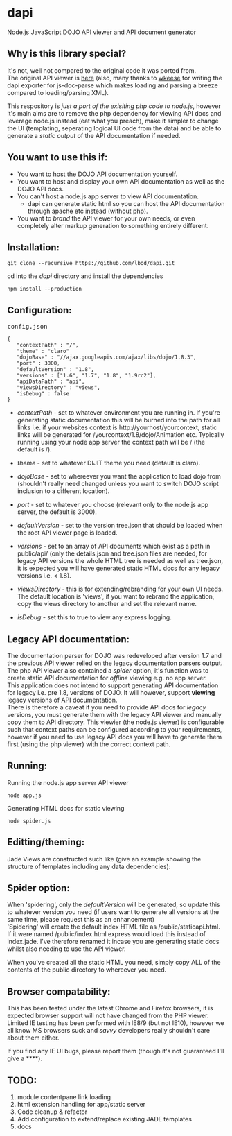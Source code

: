 dapi
====

Node.js JavaScript DOJO API viewer and API document generator

Why is this library special?
----------------------------
It's not, well not compared to the original code it was ported from.  
The original API viewer is [here](https://github.com/wkeese/api-viewer) (also, many thanks to [wkeese](https://github.com/wkeese) for writing the dapi exporter for js-doc-parse which makes loading and parsing a breeze compared to loading/parsing XML).  
  
This respository is *just a port of the exisiting php code to node.js*, however it's main aims are to remove the php dependency for viewing API docs and leverage node.js instead (eat what you preach), make it simpler to change the UI (templating, seperating logical UI code from the data) and be able to generate a *static output* of the API documentation if needed.

You want to use this if:
----------------------------
* You want to host the DOJO API documentation yourself.
* You want to host and display your own API documentation as well as the DOJO API docs.
* You can't host a node.js app server to view API documentation.
   * dapi can generate static html so you can host the API documentation through apache etc instead  (without php).
* You want to *brand* the API viewer for your own needs, or even completely alter markup generation to something entirely different.

Installation:
------

    git clone --recursive https://github.com/lbod/dapi.git

cd into the *dapi* directory and install the dependencies  

    npm install --production
    
Configuration:
--------------
<pre>config.json</pre>  

    {
       "contextPath" : "/",
       "theme" : "claro"
       "dojoBase" : "//ajax.googleapis.com/ajax/libs/dojo/1.8.3",
       "port" : 3000,
       "defaultVersion" : "1.8",
       "versions" : ["1.6", "1.7", "1.8", "1.9rc2"],
       "apiDataPath" : "api",
       "viewsDirectory" : "views",
       "isDebug" : false
    }

* *contextPath* - set to whatever environment you are running in. If you're generating static documentation this will be burned into the path for all links i.e. if your websites context is http://yourhost/yourcontext, static links will be generated for /yourcontext/1.8/dojo/Animation etc. Typically running using your node app server the context path will be / (the default is /).

* *theme* - set to whatever DIJIT theme you need (default is claro).

* *dojoBase* - set to whereever you want the application to load dojo from (shouldn't really need changed unless you want to switch DOJO script inclusion to a different location).

* *port* - set to whatever you choose (relevant only to the node.js app server, the default is 3000).

* *defaultVersion* - set to the version tree.json that should be loaded when the root API viewer page is loaded.

* *versions* - set to an array of API documents which exist as a path in public/api/ (only the details.json and tree.json files are needed, for legacy API versions the whole HTML tree is needed as well as tree.json, it is expected you will have generated static HTML docs for any legacy versions i.e. < 1.8).

* *viewsDirectory* - this is for extending/rebranding for your own UI needs. The default location is 'views', if you want to rebrand the application, copy the views directory to another and set the relevant name.

* *isDebug* - set this to true to view any express logging. 


Legacy API documentation:
-------------------------
The documentation parser for DOJO was redeveloped after version 1.7 and the previous API viewer relied on the legacy documentation parsers output. The php API viewer also contained a *spider* option, it's function was to create static API documentation for *offline* viewing e.g. no app server.  
This application does not intend to support generating API documentation for legacy i.e. pre 1.8, versions of DOJO. It will however, support __viewing__ legacy versions of API documentation.  
There is therefore a caveat if you need to provide API docs for *legacy* versions, you must generate them with the legacy API viewer and manually copy them to API directory. This viewier (the node.js viewer) is configurable such that context paths can be configured according to your requirements, however if you need to use legacy API docs you will have to generate them first (using the php viewer) with the correct context path. 


Running:
--------
Running the node.js app server API viewer

    node app.js

Generating HTML docs for static viewing

    node spider.js


Editting/theming:
-----------------
Jade Views are constructed such like (give an example showing the structure of templates including any data dependencies):

Spider option:
--------------
When 'spidering', only the *defaultVersion* will be generated, so update this to whatever version you need (if users want to generate all versions at the same time, please request this as an enhancement)  
'Spidering' will create the default index HTML file as /public/staticapi.html. If it were named /public/index.html express would load this instead of index.jade.  I've therefore renamed it incase you are generating static docs whilst also needing to use the API viewer.

When you've created all the static HTML you need, simply copy ALL of the contents of the public directory to whereever you need.

Browser compatability:
----------------------
This has been tested under the latest Chrome and Firefox browsers, it is expected browser support will not have changed from the PHP viewer.  
Limited IE testing has been performed with IE8/9 (but not IE10), however we all know MS browsers suck and *savvy* developers really shouldn't care about them either.  
  
If you find any IE UI bugs, please report them (though it's not guaranteed I'll give a ****).

TODO:
------

1. module contentpane link loading
2. html extension handling for app/static server
3. Code cleanup & refactor
4. Add configuration to extend/replace existing JADE templates
5. docs


